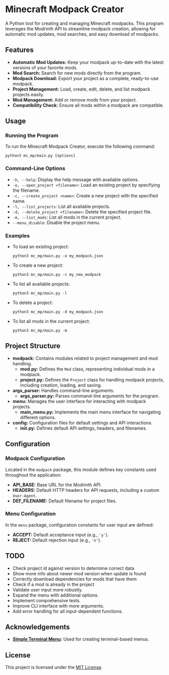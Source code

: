 # Minecraft Modpack Creator

A Python tool for creating and managing Minecraft modpacks. This program leverages the Modrinth API to streamline modpack creation, allowing for automatic mod updates, mod searches, and easy download of modpacks.

## Features

- **Automatic Mod Updates:** Keep your modpack up-to-date with the latest versions of your favorite mods.
- **Mod Search:** Search for new mods directly from the program.
- **Modpack Download:** Export your project as a complete, ready-to-use modpack.
- **Project Management:** Load, create, edit, delete, and list modpack projects easily.
- **Mod Management:** Add or remove mods from your project.
- **Compatibility Check:** Ensure all mods within a modpack are compatible.

## Usage

### Running the Program

To run the Minecraft Modpack Creator, execute the following command:

    python3 mc_mp/main.py [options]

### Command-Line Options

- `-h, --help`: Display the help message with available options.
- `-o, --open_project <filename>`: Load an existing project by specifying the filename.
- `-c, --create_project <name>`: Create a new project with the specified name.
- `-l, --list_projects`: List all available projects.
- `-d, --delete_project <filename>`: Delete the specified project file.
- `-m, --list_mods`: List all mods in the current project.
- `--menu_disable`: Disable the project menu.

### Examples

- To load an existing project:
    ```
    python3 mc_mp/main.py -o my_modpack.json
    ```

- To create a new project:
    ```
    python3 mc_mp/main.py -c my_new_modpack
    ```

- To list all available projects:
    ```
    python3 mc_mp/main.py -l
    ```

- To delete a project:
    ```
    python3 mc_mp/main.py -d my_modpack.json
    ```

- To list all mods in the current project:
    ```
    python3 mc_mp/main.py -m
    ```


## Project Structure

- **modpack:** Contains modules related to project management and mod handling.
  - **mod.py:** Defines the `Mod` class, representing individual mods in a modpack.
  - **project.py:** Defines the `Project` class for handling modpack projects, including creation, loading, and saving.
- **args_parser:** Handles command-line arguments.
  - **args_parser.py:** Parses command-line arguments for the program.
- **menu:** Manages the user interface for interacting with modpack projects.
  - **main_menu.py:** Implements the main menu interface for navigating different options.
- **config:** Configuration files for default settings and API interactions.
  - **__init__.py:** Defines default API settings, headers, and filenames.

## Configuration

### Modpack Configuration

Located in the `modpack` package, this module defines key constants used throughout the application:

- **API_BASE:** Base URL for the Modrinth API.
- **HEADERS:** Default HTTP headers for API requests, including a custom `User-Agent`.
- **DEF_FILENAME:** Default filename for project files.

### Menu Configuration

In the `menu` package, configuration constants for user input are defined:

- **ACCEPT:** Default acceptance input (e.g., `'y'`).
- **REJECT:** Default rejection input (e.g., `'n'`).

## TODO

- Check project id against version to determine correct data
- Show more info about newer mod version when update is found
- Correctly download dependencies for mods that have them
- Check if a mod is already in the project
- Validate user input more robustly.
- Expand the menu with additional options.
- Implement comprehensive tests.
- Improve CLI interface with more arguments.
- Add error handling for all input-dependent functions.

## Acknowledgements

- **[Simple Terminal Menu](https://pypi.org/project/simple-term-menu/):** Used for creating terminal-based menus.

## License

This project is licensed under the [MIT License](https://choosealicense.com/licenses/mit/).

